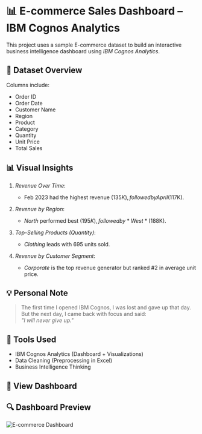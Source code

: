 # 📊 E-commerce Sales Dashboard – IBM Cognos Analytics

This project uses a sample E-commerce dataset to build an interactive business intelligence dashboard using *IBM Cognos Analytics*.

## 📁 Dataset Overview
Columns include:
- Order ID
- Order Date
- Customer Name
- Region
- Product
- Category
- Quantity
- Unit Price
- Total Sales

## 📊 Visual Insights
1. *Revenue Over Time*:
   - Feb 2023 had the highest revenue ($135K), followed by April ($117K).

2. *Revenue by Region*:
   - *North* performed best ($195K), followed by *West* ($188K).

3. *Top-Selling Products (Quantity)*:
   - *Clothing* leads with 695 units sold.

4. *Revenue by Customer Segment*:
   - *Corporate* is the top revenue generator but ranked #2 in average unit price.

## 💡 Personal Note
> The first time I opened IBM Cognos, I was lost and gave up that day.  
> But the next day, I came back with focus and said:  
> *"I will never give up."*

## 🤖 Tools Used
- IBM Cognos Analytics (Dashboard + Visualizations)
- Data Cleaning (Preprocessing in Excel)
- Business Intelligence Thinking

## 🔗 View Dashboard

## 🔍 Dashboard Preview

![E-commerce Dashboard](./Dash-Board_Overview)

